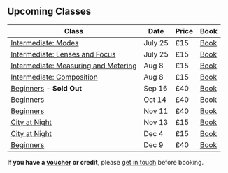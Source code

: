 ## Upcoming Classes

Class     | Date   | Price | Book
----------|--------|---------|------
[Intermediate: Modes](/intermediate-photography/) | July 25 | £15 | <a href="https://ti.to/photo-school/photography-classes-2018" class="btn btn--primary">Book</a>
[Intermediate: Lenses and Focus ](/intermediate-photography/) | July 25 | £15 | <a href="https://ti.to/photo-school/photography-classes-2018" class="btn btn--primary">Book</a>
[Intermediate: Measuring and Metering](/intermediate-photography/) | Aug 8 | £15 | <a href="https://ti.to/photo-school/photography-classes-2018" class="btn btn--primary">Book</a>
[Intermediate: Composition ](/intermediate-photography/) | Aug 8 | £15 | <a href="https://ti.to/photo-school/photography-classes-2018" class="btn btn--primary">Book</a>
[Beginners](/beginners-photography/) - **Sold Out** | Sep 16 | £40 | <a href="https://ti.to/photo-school/beginners-photography-stirchley-sept-18" class="btn btn--primary">Book</a>
[Beginners](/beginners-photography/) | Oct 14 | £40 | <a href="https://ti.to/photo-school/beginners-photography-stirchley-oct-18" class="btn btn--primary">Book</a>
[Beginners](/beginners-photography/) | Nov 11 | £40 | <a href="https://ti.to/photo-school/beginners-photography-stirchley-nov-18" class="btn btn--primary">Book</a>
[City at Night](/city-at-night) | Nov 13 | £15 | <a href="https://ti.to/photo-school/birmingham-photo-walks" class="btn btn--primary">Book</a>
[City at Night](/city-at-night) | Dec 4 | £15 | <a href="https://ti.to/photo-school/birmingham-photo-walks" class="btn btn--primary">Book</a>
[Beginners](/beginners-photography/) | Dec 9  | £40 | <a href="https://ti.to/photo-school/beginners-photography-stirchley-dec-18" class="btn btn--primary">Book</a>

**If you have a [voucher](/gift-vouchers/) or credit**, please [get in touch](/contact/) before booking.


